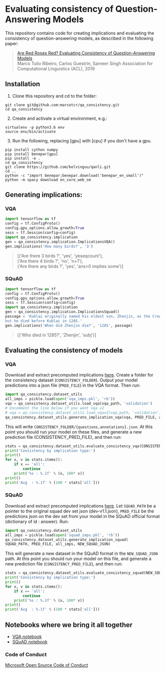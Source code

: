 # Evaluating consistency of Question-Answering Models
This repository contains code for creating implications and evaluating the consistency of question-answering models, as described in the following paper:
>[Are Red Roses Red? Evaluating Consistency of Question-Answering Models](http://homes.cs.washington.edu/~marcotcr/implication_acl19.pdf)  
> Marco Tulio Ribeiro, Carlos Guestrin, Sameer Singh
> Association for Computational Linguistics (ACL), 2019



## Installation
1. Clone this repository and cd to the folder:
```
git clone git@github.com:marcotcr/qa_consistency.git
cd qa_consistency
```
2. Create and activate a virtual environment, e.g.:
```
virtualenv -p python3.6 env
source env/bin/activate
```
3. Run the following, replacing [gpu] with [cpu] if you don't have a gpu.
```
pip install cython numpy
pip install benepar[gpu]
pip install -e .
cd qa_consistency
git clone https://github.com/kelvinguu/qanli.git
cd ..
python -c "import benepar;benepar.download('benepar_en_small')"
python -m spacy download en_core_web_sm
```

## Generating implications:
### VQA
```python
import tensorflow as tf
config = tf.ConfigProto()
config.gpu_options.allow_growth=True
sess = tf.Session(config=config)
import qa_consistency.implication
gen = qa_consistency.implication.ImplicationsVQA()
gen.implications('How many birds?', '3')
```
> [('Are there 3 birds ?', 'yes', 'yeseqcount'),  
 ('Are there 4 birds ?', 'no', 'n+1'),  
 ('Are there any birds ?', 'yes', 'ans>0 implies some')]

 ### SQuAD

```python
import tensorflow as tf
config = tf.ConfigProto()
config.gpu_options.allow_growth=True
sess = tf.Session(config=config)
import qa_consistency.implication
gen = qa_consistency.implication.ImplicationsSquad()
passage = 'Kublai originally named his eldest son, Zhenjin, as the Crown Prince, \
but he died before Kublai in 1285.'
gen.implications('When did Zhenjin die?', '1285', passage)
```
> [('Who died in 1285?', 'Zhenjin', 'subj')]

## Evaluating the consistency of models
### VQA
Download and extract precomputed implications [here](https://github.com/marcotcr/qa_consistency/raw/master/precomputed/vqa_imps.zip).
Create a folder for the consistency dataset (`CONSISTENCY_FOLDER`). Output your model predictions into a json file (`PRED_FILE`) in the VQA format. Then run:
```python
import qa_consistency.dataset_utils
all_imps = pickle.load(open('vqa_imps.pkl', 'rb'))
vqa = qa_consistency.dataset_utils.load_vqa(vqa_path, 'validation')
# Uncomment the line below if you want vqa v2
# vqa = qa_consistency.dataset_utils.load_vqav2(vqa_path, 'validation')
qa_consistency.dataset_utils.generate_implication_vqa(vqa, PRED_FILE, all_imps, CONSISTENCY_FOLDER)
```
This will write `CONSISTENCY_FOLDER/{questions,annotations}.json`.
At this point you should run your model on these files, and generate a new prediction file (CONSISTENCY_PRED_FILE), and then run:

```python
stats = qa_consistency.dataset_utils.evaluate_consistency_vqa(CONSISTENCY_FOLDER, CONSISTENCY_PREDS_FILE)
print('Consistency by implication type:')
print()
for x, v in stats.items():
    if x == 'all':
        continue
    print('%s : %.1f' % (x, 100* v))
print()
print('Avg  : %.1f' % (100 * stats['all']))
```

### SQuAD
Download and extract precomputed implications [here](https://github.com/marcotcr/qa_consistency/raw/master/precomputed/squad_imps.zip).
Let `SQUAD_PATH` be a pointer to the original squad dev set json (dev-v1.1.json), `PRED_FILE` be the predictions json on the dev set from your model in the SQuAD official format (dictionary of id : answer). Run:
```python
import qa_consistency.dataset_utils
all_imps = pickle.load(open('squad_imps.pkl', 'rb'))
qa_consistency.dataset_utils.generate_implication_squad(
SQUAD_PATH, PRED_FILE, all_imps, NEW_SQUAD_JSON)
```
This will generate a new dataset in the SQuAD format in the `NEW_SQUAD_JSON` path. At this point you should run your model on this file, and generate a new prediction file (`CONSISTENCY_PRED_FILE`), and then run:
```python
stats = qa_consistency.dataset_utils.evaluate_consistency_squad(NEW_SQUAD_JSON, CONSISTENCY_PRED_FILE)
print('Consistency by implication type:')
print()
for x, v in stats.items():
    if x == 'all':
        continue
    print('%s : %.1f' % (x, 100* v))
print()
print('Avg  : %.1f' % (100 * stats['all']))
```

## Notebooks where we bring it all together
- [VQA notebook](https://github.com/marcotcr/qa_consistency/blob/master/notebooks/VQA.ipynb)
- [SQuAD notebook](https://github.com/marcotcr/qa_consistency/blob/master/notebooks/SQuAD.ipynb)

### Code of Conduct
[Microsoft Open Source Code of Conduct](https://opensource.microsoft.com/codeofconduct)

